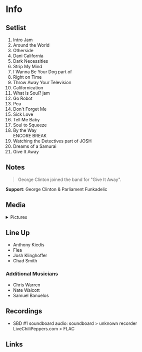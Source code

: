 # Info

## Setlist

1. Intro Jam
2. Around the World
3. Otherside
4. Dani California
5. Dark Necessities
6. Strip My Mind
7. I Wanna Be Your Dog part of
8. Right on Time
9. Throw Away Your Television
10. Californication
11. What Is Soul? jam
12. Go Robot
13. Pea
14. Don't Forget Me
15. Sick Love
16. Tell Me Baby
17. Soul to Squeeze
18. By the Way
<br> ENCORE BREAK
19. Watching the Detectives part of JOSH
20. Dreams of a Samurai
21. Give It Away

## Notes

> George Clinton joined the band for "Give It Away".

**Support**: George Clinton & Parliament Funkadelic

## Media 

<details>
  <summary>Pictures</summary>
  <!--<img alt="Setlist" title="Setlist" src="_.jpg" height="200" />-->
</details>

## Line Up

* Anthony Kiedis
* Flea
* Josh Klinghoffer
* Chad Smith

### Additional Musicians
* Chris Warren  
* Nate Walcott  
* Samuel Banuelos

## Recordings

* SBD #1 soundboard audio: soundboard > unknown recorder LiveChiliPeppers.com > FLAC

## Links